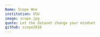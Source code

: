 ```yaml
---
Name: Scope Woe
institution: OSU
image: scope.jpg 
quote: Let the dataset change your mindset
github: scope2018
---
```


